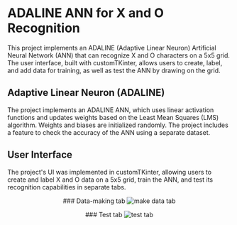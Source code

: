 # ADALINE ANN for X and O Recognition
This project implements an ADALINE (Adaptive Linear Neuron) Artificial Neural Network (ANN) that can recognize X and O characters on a 5x5 grid. The user interface, built with customTKinter, allows users to create, label, and add data for training, as well as test the ANN by drawing on the grid.
## Adaptive Linear Neuron (ADALINE)
The project implements an ADALINE ANN, which uses linear activation functions and updates weights based on the Least Mean Squares (LMS) algorithm. Weights and biases are initialized randomly. The project includes a feature to check the accuracy of the ANN using a separate dataset.
## User Interface
The project's UI was implemented in customTKinter, allowing users to create and label X and O data on a 5x5 grid, train the ANN, and test its recognition capabilities in separate tabs.

<p align="center">
  ### Data-making tab
  <img src="---" alt="make data tab" />
</p>

<p align="center">
  ### Test tab
  <img src="---" alt="test tab" />
</p>

